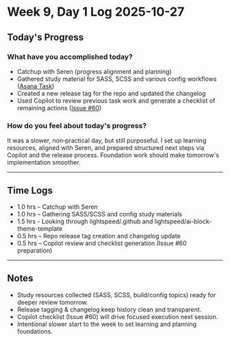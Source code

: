 # Week 9, Day 1 Log 2025-10-27

## Today's Progress

### What have you accomplished today?

-   Catchup with Seren (progress alignment and planning)
-   Gathered study material for SASS, SCSS and various config workflows ([Asana Task](https://app.asana.com/1/1152726221312/project/1211170302971594/task/1211753893230860?focus=true))
-   Created a new release tag for the repo and updated the changelog
-   Used Copilot to review previous task work and generate a checklist of remaining actions ([Issue #60](https://github.com/brandonmarshal/lsx-demo-theme/issues/60))

### How do you feel about today's progress?

It was a slower, non‑practical day, but still purposeful. I set up learning resources, aligned with Seren, and prepared structured next steps via Copilot and the release process. Foundation work should make tomorrow's implementation smoother.

---

## Time Logs

-   1.0 hrs – Catchup with Seren
-   1.0 hrs – Gathering SASS/SCSS and config study materials
-   1.5 hrs - Looking through lightspeed/.github and lightspeed/ai-block-theme-template
-   0.5 hrs – Repo release tag creation and changelog update
-   0.5 hrs – Copilot review and checklist generation (Issue #60 preparation)

---

## Notes

-   Study resources collected (SASS, SCSS, build/config topics) ready for deeper review tomorrow.
-   Release tagging & changelog keep history clean and transparent.
-   Copilot checklist (Issue #60) will drive focused execution next session.
-   Intentional slower start to the week to set learning and planning foundations.
